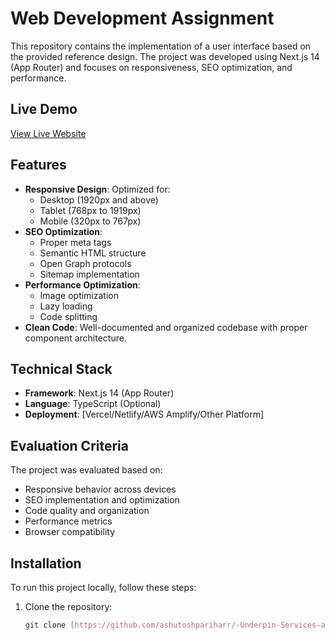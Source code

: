 # Web Development Assignment

This repository contains the implementation of a user interface based on the provided reference design. The project was developed using Next.js 14 (App Router) and focuses on responsiveness, SEO optimization, and performance.

## Live Demo
[View Live Website](https://underpin-services-assigns.onrender.com)

## Features
- **Responsive Design**: Optimized for:
  - Desktop (1920px and above)
  - Tablet (768px to 1919px)
  - Mobile (320px to 767px)
- **SEO Optimization**:
  - Proper meta tags
  - Semantic HTML structure
  - Open Graph protocols
  - Sitemap implementation
- **Performance Optimization**:
  - Image optimization
  - Lazy loading
  - Code splitting
- **Clean Code**: Well-documented and organized codebase with proper component architecture.

## Technical Stack
- **Framework**: Next.js 14 (App Router)
- **Language**: TypeScript (Optional)
- **Deployment**: [Vercel/Netlify/AWS Amplify/Other Platform]

## Evaluation Criteria
The project was evaluated based on:
- Responsive behavior across devices
- SEO implementation and optimization
- Code quality and organization
- Performance metrics
- Browser compatibility

## Installation
To run this project locally, follow these steps:

1. Clone the repository:
   ```bash
   git clone [https://github.com/ashutoshpariharr/-Underpin-Services-assign.git]